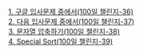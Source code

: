 <a href="https://codingdojang.com/scode/393" target="_blank"> 1. 구글 입사문제 중에서(100일 챌린지-36)</a><br>
<a href="https://codingdojang.com/scode/408" target="_blank"> 2. 다음 입사문제 중에서(100일 챌린지-37)</a><br>
<a href="https://codingdojang.com/scode/465" target="_blank"> 3. 문자열 압축하기(100일 챌린지-38)</a><br>
<a href="https://codingdojang.com/scode/414" target="_blank"> 4. Special Sort(100일 챌린지-39)</a><br>
